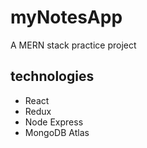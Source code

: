 # myNotesApp
A MERN stack practice project
## technologies
* React
* Redux
* Node Express
* MongoDB Atlas
